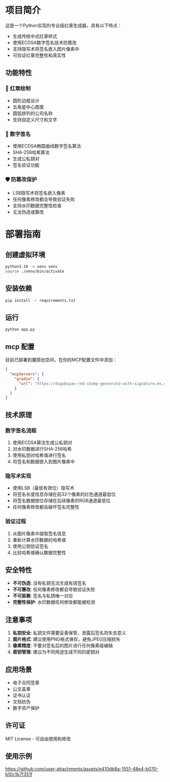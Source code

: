 # 项目简介

这是一个Python实现的专业级红章生成器，具有以下特点：
- 生成传统中式红章样式
- 使用ECDSA数字签名技术防篡改
- 支持隐写术将签名嵌入图片像素中
- 可验证红章完整性和真实性

## 功能特性

### 🔴 红章绘制
- 圆形边框设计
- 五角星中心图案
- 圆弧排列的公司名称
- 支持自定义尺寸和文字

### 🔐 数字签名
- 使用ECDSA椭圆曲线数字签名算法
- SHA-256哈希算法
- 生成公私钥对
- 签名验证功能

### 🛡️ 防篡改保护
- LSB隐写术将签名嵌入像素
- 任何像素修改都会导致验证失败
- 支持水印数据完整性检查
- 无法伪造或篡改

# 部署指南

## 创建虚拟环境
```bash
python3.10 -m venv venv
source ./venv/bin/activate
```

## 安装依赖
```bash
pip install -r requirements.txt
```
## 运行
```bash
python app.py
```
## mcp 配置
目前已部署到魔搭创空间，在你的MCP配置文件中添加：
```json
{
  "mcpServers": {
    "gradio": {
      "url": "https://dugubuyan-red-stamp-gennerato-with-signature.ms.show/gradio_api/mcp/sse"
    }
  }
}
```

## 技术原理

### 数字签名流程
1. 使用ECDSA算法生成公私钥对
2. 对水印数据进行SHA-256哈希
3. 使用私钥对哈希值进行签名
4. 将签名和数据嵌入到图片像素中

### 隐写术实现
- 使用LSB（最低有效位）隐写术
- 将签名长度信息存储在前32个像素的红色通道最低位
- 将签名数据按位存储在后续像素的RGB通道最低位
- 任何像素修改都会破坏签名完整性

### 验证过程
1. 从图片像素中提取签名信息
2. 重新计算水印数据的哈希值
3. 使用公钥验证签名
4. 比较哈希值确认数据完整性

## 安全特性

- **不可伪造**: 没有私钥无法生成有效签名
- **不可篡改**: 任何像素修改都会导致验证失败
- **不可抵赖**: 签名与私钥唯一对应
- **完整性保护**: 水印数据任何修改都能被检测

## 注意事项

1. **私钥安全**: 私钥文件需要妥善保管，泄露后签名将失去意义
2. **图片格式**: 建议使用PNG格式保存，避免JPEG压缩损失
3. **像素精度**: 不要对签名后的图片进行任何像素级编辑
4. **密钥管理**: 建议为不同用途生成不同的密钥对

## 应用场景

- 电子合同签章
- 公文盖章
- 证书认证
- 文档防伪
- 数字资产保护

## 许可证

MIT License - 可自由使用和修改

## 使用示例



https://github.com/user-attachments/assets/e410db8a-1551-48e4-b070-b10c1b7f351f

